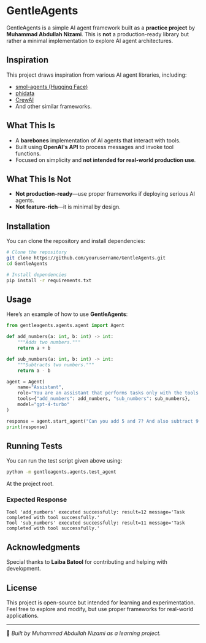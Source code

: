 # GentleAgents

GentleAgents is a simple AI agent framework built as a **practice project** by **Muhammad Abdullah Nizami**. This is **not** a production-ready library but rather a minimal implementation to explore AI agent architectures.

## **Inspiration**
This project draws inspiration from various AI agent libraries, including:
- [smol-agents (Hugging Face)](https://huggingface.co/smol-agents)
- [phidata](https://github.com/phidatahq/phidata)
- [CrewAI](https://github.com/joaomdmoura/crewai)
- And other similar frameworks.

## **What This Is**
- A **barebones** implementation of AI agents that interact with tools.
- Built using **OpenAI's API** to process messages and invoke tool functions.
- Focused on simplicity and **not intended for real-world production use**.

## **What This Is Not**
- **Not production-ready**—use proper frameworks if deploying serious AI agents.
- **Not feature-rich**—it is minimal by design.

## **Installation**
You can clone the repository and install dependencies:
```sh
# Clone the repository
git clone https://github.com/yourusername/GentleAgents.git
cd GentleAgents

# Install dependencies
pip install -r requirements.txt
```

## **Usage**
Here’s an example of how to use **GentleAgents**:

```python
from gentleagents.agents.agent import Agent

def add_numbers(a: int, b: int) -> int:
    """Adds two numbers."""
    return a + b

def sub_numbers(a: int, b: int) -> int:
    """Subtracts two numbers."""
    return a - b

agent = Agent(
    name="Assistant",
    role="You are an assistant that performs tasks only with the tools provided.",
    tools={"add_numbers": add_numbers, "sub_numbers": sub_numbers},
    model="gpt-4-turbo"
)

response = agent.start_agent("Can you add 5 and 7? And also subtract 9 from 20?")
print(response)
```

## **Running Tests**
You can run the test script given above using:
```sh
python -m gentleagents.agents.test_agent
```
At the project root.

### Expected Response

```
Tool 'add_numbers' executed successfully: result=12 message='Task completed with tool successfully.'
Tool 'sub_numbers' executed successfully: result=11 message='Task completed with tool successfully.'
```

## **Acknowledgments**
Special thanks to **Laiba Batool** for contributing and helping with development.

## **License**
This project is open-source but intended for learning and experimentation. Feel free to explore and modify, but use proper frameworks for real-world applications.

---
🚀 *Built by Muhammad Abdullah Nizami as a learning project.*

